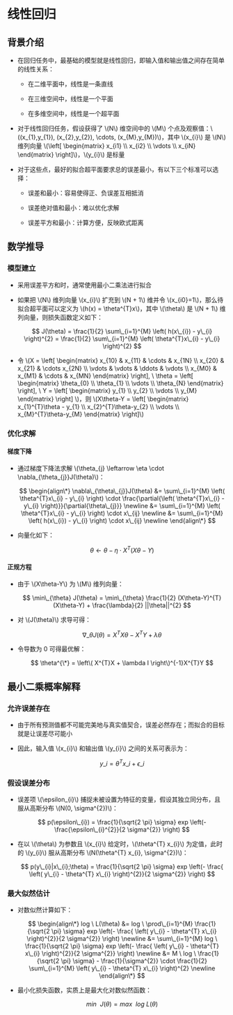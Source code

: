 <script type="text/javascript" src="http://cdn.mathjax.org/mathjax/latest/MathJax.js?config=default"></script>

# 线性回归

## 背景介绍

- 在回归任务中，最基础的模型就是线性回归，即输入值和输出值之间存在简单的线性关系：

	- 在二维平面中，线性是一条直线

	- 在三维空间中，线性是一个平面

	- 在多维空间中，线性是一个超平面

- 对于线性回归任务，假设获得了 \\(N\\) 维空间中的 \\(M\\) 个点及观察值：\\((x\_{1},y\_{1}), (x\_{2},y\_{2}), \cdots, (x\_{M},y\_{M})\\)，其中 \\(x\_{i}\\) 是 \\(N\\) 维列向量 \\(\\left\[ \begin{matrix} x\_{i1} \\\\ x\_{i2} \\\\ \vdots \\\\ x\_{iN} \end{matrix} \\right\]\\)，\\(y\_{i}\\) 是标量

- 对于这些点，最好的拟合超平面要求总的误差最小，有以下三个标准可以选择：

	- 误差和最小：容易使得正、负误差互相抵消
	
	- 误差绝对值和最小：难以优化求解

	- 误差平方和最小：计算方便，反映欧式距离

## 数学推导

### 模型建立

- 采用误差平方和时，通常使用最小二乘法进行拟合

- 如果把 \\(N\\) 维列向量 \\(x\_{i}\\) 扩充到 \\(N + 1\\) 维并令 \\(x\_{i0}=1\\)，那么待拟合超平面可以定义为 \\(h(x) = \theta^{T}x\\)，其中 \\(\theta\\) 是 \\(N + 1\\) 维列向量，则损失函数定义如下：

	$$ J(\theta) = \frac{1}{2} \sum\_{i=1}^{M} \left( h(x\_{i}) - y\_{i} \right)^{2} = \frac{1}{2} \sum\_{i=1}^{M} \left( \theta^{T}x\_{i} - y\_{i} \right)^{2} $$

- 令 \\(X = \\left\[ \begin{matrix} x\_{10} & x\_{11} & \cdots & x\_{1N} \\\\ x\_{20} & x\_{21} & \cdots x\_{2N} \\\\ \vdots & \vdots & \ddots & \vdots \\\\ x\_{M0} & x\_{M1} & \cdots & x\_{MN} \end{matrix} \\right\], \ \theta = \\left\[ \begin{matrix} \theta\_{0} \\\\ \theta\_{1} \\\\ \vdots \\\\ \theta\_{N} \end{matrix} \\right\], \ Y = \\left\[ \begin{matrix} y\_{1} \\\\ y\_{2} \\\\ \vdots \\\\ y\_{M} \end{matrix} \\right\] \\)，则 \\(X\theta-Y = \\left\[ \begin{matrix} x\_{1}^{T}\theta - y\_{1} \\\\ x\_{2}^{T}\theta-y\_{2} \\\\ \vdots \\\\ x\_{M}^{T}\theta-y\_{M} \end{matrix} \\right\]\\)

### 优化求解

#### 梯度下降

- 通过梯度下降法求解 \\(\theta\_{j} \leftarrow \eta \cdot \nabla\_{\theta\_{j}}J(\theta)\\)：

	$$
	\begin{align\*}
	\nabla\_{\theta\_{j}}J(\theta) &= \sum\_{i=1}^{M} \left( \theta^{T}x\_{i} - y\_{i} \right) \cdot \frac{\partial{\left( \theta^{T}x\_{i} - y\_{i} \right)}}{\partial{\theta\_{j}}} \newline
	&= \sum\_{i=1}^{M} \left( \theta^{T}x\_{i} - y\_{i} \right) \cdot x\_{ij} \newline
	&= \sum\_{i=1}^{M} \left( h(x\_{i}) - y\_{i} \right) \cdot x\_{ij} \newline
	\end{align\*}
	$$

- 向量化如下：

	$$ \theta \leftarrow \theta - \eta \cdot X^{T} ( X\theta - Y ) $$

#### 正规方程

- 由于 \\(X\theta-Y\\) 为 \\(M\\) 维列向量：

	$$ \min\_{\theta} J(\theta) = \min\_{\theta} \frac{1}{2} (X\theta-Y)^{T}(X\theta-Y) + \frac{\lambda}{2} ||\theta||^{2} $$

- 对 \\(J(\theta)\\) 求导可得：

	$$ \nabla\_{\theta}J(\theta) = X^{T}X\theta - X^{T}Y + \lambda \theta $$

- 令导数为 0 可得最优解：

	$$ \theta^{\*} = \left\( X^{T}X + \lambda I \right\)^{-1}X^{T}Y $$

## 最小二乘概率解释

### 允许误差存在

- 由于所有预测值都不可能完美地与真实值契合，误差必然存在；而拟合的目标就是让误差尽可能小

- 因此，输入值 \\(x\_{i}\\) 和输出值 \\(y\_{i}\\) 之间的关系可表示为：

	$$ y\_{i} = \theta^{T} x\_{i} + \epsilon\_{i} $$

### 假设误差分布

- 误差项 \\(\epsilon\_{i}\\) 捕捉未被设置为特征的变量，假设其独立同分布，且服从高斯分布 \\(N(0, \sigma^{2})\\)：

	$$ p(\epsilon\_{i}) = \frac{1}{\sqrt{2 \pi} \sigma} exp \left(- \frac{\epsilon\_{i}^{2}}{2 \sigma^{2}} \right) $$

- 在以 \\(\theta\\) 为参数且 \\(x\_{i}\\) 给定时，\\(\theta^{T} x\_{i}\\) 为定值，此时的 \\(y\_{i}\\) 服从高斯分布 \\(N(\theta^{T} x\_{i}, \sigma^{2})\\)：

	$$ p(y\_{i}|x\_{i};\theta) = \frac{1}{\sqrt{2 \pi} \sigma} exp \left(- \frac{ \left( y\_{i} - \theta^{T} x\_{i} \right)^{2}}{2 \sigma^{2}} \right) $$

### 最大似然估计

- 对数似然计算如下：

	$$
	\begin{align\*}
	log \ L(\theta) &= log \ \prod\_{i=1}^{M} \frac{1}{\sqrt{2 \pi} \sigma} exp \left(- \frac{ \left( y\_{i} - \theta^{T} x\_{i} \right)^{2}}{2 \sigma^{2}} \right) \newline
	&= \sum\_{i=1}^{M} log \ \frac{1}{\sqrt{2 \pi} \sigma} exp \left(- \frac{ \left( y\_{i} - \theta^{T} x\_{i} \right)^{2}}{2 \sigma^{2}} \right) \newline
	&= M \ log \ \frac{1}{\sqrt{2 \pi} \sigma} - \frac{1}{\sigma^{2}} \cdot \frac{1}{2} \sum\_{i=1}^{M} \left( y\_{i} - \theta^{T} x\_{i} \right)^{2} \newline
	\end{align\*}
	$$

- 最小化损失函数，实质上是最大化对数似然函数：

	$$ min \ \ J(\theta) = max \ \ log \ L(\theta) $$
